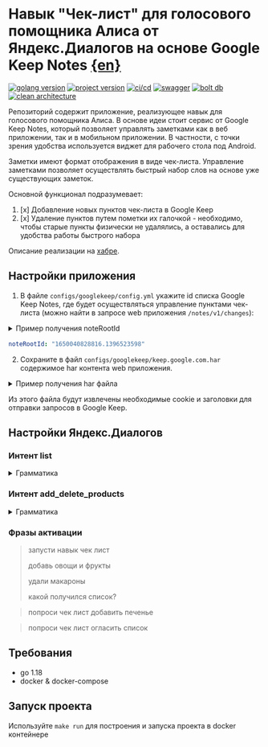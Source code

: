 # Навык "Чек-лист" для голосового помощника Алиса от Яндекс.Диалогов на основе Google Keep Notes [{en}](/README.md)
[![golang version](https://img.shields.io/github/go-mod/go-version/sku4/alice-checklist?logo=go&style=flat-square)](#)
[![project version](https://img.shields.io/github/v/tag/sku4/alice-checklist?color=97ca00&style=flat-square)](#)
[![ci/cd](https://img.shields.io/static/v1?label=&message=CI%2FCD&color=555555&style=flat-square&logo=github)](#)
[![swagger](https://img.shields.io/static/v1?label=&message=Swagger&color=555555&style=flat-square&logo=swagger)](#)
[![bolt db](https://img.shields.io/static/v1?label=&message=BoltDB&color=555555&style=flat-square&logo=Amazon%20S3)](https://github.com/boltdb/bolt)
[![clean architecture](https://img.shields.io/static/v1?label=&message=Clean%20Architecture&color=555555&style=flat-square)](#)

Репозиторий содержит приложение, реализующее навык для голосового помощника Алиса. 
В основе идеи стоит сервис от Google Keep Notes, который позволяет управлять заметками как 
в веб приложении, так и в мобильном приложении. 
В частности, с точки зрения удобства используется виджет для рабочего стола под Android.

Заметки имеют формат отображения в виде чек-листа. Управление заметками позволяет осуществлять 
быстрый набор слов на основе уже существующих заметок.

Основной функционал подразумевает:
1. [x] Добавление новых пунктов чек-листа в Google Keep
2. [x] Удаление пунктов путем пометки их галочкой - необходимо, чтобы старые пункты физически не удалялись, 
а оставались для удобства работы быстрого набора

Описание реализации на [хабре](https://habr.com/ru/post/667750/).

## Настройки приложения
1. В файле ```configs/googlekeep/config.yml``` укажите id списка Google Keep Notes, 
где будет осуществляться управление пунктами чек-листа (можно найти в запросе web приложения ```/notes/v1/changes```): 
<details>
  <summary>Пример получения noteRootId</summary>

url: https://keep.google.com
![Пример получения noteRootId](./.github/images/1652481194651.jpg)
</details>

```yaml
noteRootId: "1650040828816.1396523598"
```
2. Сохраните в файл ```configs/googlekeep/keep.google.com.har``` содержимое har контента web приложения.
<details>
  <summary>Пример получения har файла</summary>

![Пример получения har файла](./.github/images/1652480631785.jpg)
</details>

Из этого файла будут извлечены необходимые cookie и заголовки для отправки запросов в Google Keep.

## Настройки Яндекс.Диалогов
### Интент list
<details>
  <summary>Грамматика</summary>

```yaml
root:
  (.*) $List (.*)

slots:
  list:
    source: $List
$List:
  %lemma
  список | лист | покупка
```
</details>

### Интент add_delete_products
<details>
  <summary>Грамматика</summary>

```yaml
root:
  %lemma
  $Add $Product1 (и $Product2)*  (и $Product3)*  (и $Product4)*  (и $Product5)*  (и $Product6)*  (и $Product7)*  (и $Product8)*  (и $Product9)*  (и $Product10)*
  $Delete $Product11 (и $Product12)* (и $Product13)* (и $Product14)* (и $Product15)* (и $Product16)* (и $Product17)* (и $Product18)* (и $Product19)* (и $Product20)*
  $Add $Product1 (и $Product2)*  (и $Product3)*  (и $Product4)*  (и $Product5)*  (и $Product6)*  (и $Product7)*  (и $Product8)*  (и $Product9)*  (и $Product10)*  $Delete $Product11 (и $Product12)* (и $Product13)* (и $Product14)* (и $Product15)* (и $Product16)* (и $Product17)* (и $Product18)* (и $Product19)* (и $Product20)*
  $Delete $Product11 (и $Product12)* (и $Product13)* (и $Product14)* (и $Product15)* (и $Product16)* (и $Product17)* (и $Product18)* (и $Product19)* (и $Product20)* $Add $Product1 (и $Product2)*  (и $Product3)*  (и $Product4)*  (и $Product5)*  (и $Product6)*  (и $Product7)*  (и $Product8)*  (и $Product9)*  (и $Product10)*
  $Product1 (и $Product2)*  (и $Product3)*  (и $Product4)*  (и $Product5)*  (и $Product6)*  (и $Product7)*  (и $Product8)*  (и $Product9)*  (и $Product10)* $Add
  $Product11 (и $Product12)* (и $Product13)* (и $Product14)* (и $Product15)* (и $Product16)* (и $Product17)* (и $Product18)* (и $Product19)* (и $Product20)* $Delete
  $Product1 (и $Product2)*  (и $Product3)*  (и $Product4)*  (и $Product5)*  (и $Product6)*  (и $Product7)*  (и $Product8)*  (и $Product9)*  (и $Product10)* $Add $Product11 (и $Product12)* (и $Product13)* (и $Product14)* (и $Product15)* (и $Product16)* (и $Product17)* (и $Product18)* (и $Product19)* (и $Product20)* $Delete
  $Product11 (и $Product12)* (и $Product13)* (и $Product14)* (и $Product15)* (и $Product16)* (и $Product17)* (и $Product18)* (и $Product19)* (и $Product20)* $Delete $Product1 (и $Product2)*  (и $Product3)*  (и $Product4)*  (и $Product5)*  (и $Product6)*  (и $Product7)*  (и $Product8)*  (и $Product9)*  (и $Product10)* $Add
  $Product1 (и $Product2)*  (и $Product3)*  (и $Product4)*  (и $Product5)*  (и $Product6)*  (и $Product7)*  (и $Product8)*  (и $Product9)*  (и $Product10)* $Add $Delete $Product11 (и $Product12)* (и $Product13)* (и $Product14)* (и $Product15)* (и $Product16)* (и $Product17)* (и $Product18)* (и $Product19)* (и $Product20)*
  $Product11 (и $Product12)* (и $Product13)* (и $Product14)* (и $Product15)* (и $Product16)* (и $Product17)* (и $Product18)* (и $Product19)* (и $Product20)* $Delete $Add $Product1 (и $Product2)*  (и $Product3)*  (и $Product4)*  (и $Product5)*  (и $Product6)*  (и $Product7)*  (и $Product8)*  (и $Product9)*  (и $Product10)*
slots:
  add1:
    source: $Product1
  add2:
    source: $Product2
  add3:
    source: $Product3
  add4:
    source: $Product4
  add5:
    source: $Product5
  add6:
    source: $Product6
  add7:
    source: $Product7
  add8:
    source: $Product8
  add9:
    source: $Product9
  add10:
    source: $Product10
  del1:
    source: $Product11
  del2:
    source: $Product12
  del3:
    source: $Product13
  del4:
    source: $Product14
  del5:
    source: $Product15
  del6:
    source: $Product16
  del7:
    source: $Product17
  del8:
    source: $Product18
  del9:
    source: $Product19
  del10:
    source: $Product20
$Add:
  %lemma
  добавить | пополнить | создать
$Delete:
  %lemma
  удалить | убрать | уничтожить | уменьшить | удали
$And:
  и | также | а также | еще | кроме того
$Product1:
  .+
$Product2:
  .+
$Product3:
  .+
$Product4:
  .+
$Product5:
  .+
$Product6:
  .+
$Product7:
  .+
$Product8:
  .+
$Product9:
  .+
$Product10:
  .+
$Product11:
  .+
$Product12:
  .+
$Product13:
  .+
$Product14:
  .+
$Product15:
  .+
$Product16:
  .+
$Product17:
  .+
$Product18:
  .+
$Product19:
  .+
$Product20:
  .+
```
</details>

### Фразы активации
> запусти навык чек лист
> 
> добавь овощи и фрукты
> 
> удали макароны
> 
> какой получился список?

> попроси чек лист добавить печенье

> попроси чек лист огласить список

## Требования
- go 1.18
- docker & docker-compose

## Запуск проекта

Используйте ```make run``` для построения и запуска проекта в docker контейнере

